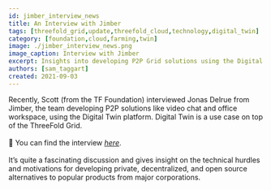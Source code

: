 ```yaml
---
id: jimber_interview_news
title: An Interview with Jimber
tags: [threefold_grid,update,threefold_cloud,technology,digital_twin]
category: [foundation,cloud,farming,twin]
image: ./jimber_interview_news.png
image_caption: Interview with Jimber
excerpt: Insights into developing P2P Grid solutions using the Digital Twin platform.
authors: [sam_taggart]
created: 2021-09-03
---
```


Recently, Scott (from the TF Foundation) interviewed Jonas Delrue from Jimber, the team developing P2P solutions like video chat and office workspace, using the Digital Twin platform. Digital Twin is a use case on top of the ThreeFold Grid.
<br/>
<br/>
💬 You can find the interview *[here](https://threefold.io/blog/post/interview_with_jimber/)*.
<br/>
<br/>
It’s quite a fascinating discussion and gives insight on the technical hurdles and motivations for developing private, decentralized, and open source alternatives to popular products from major corporations.